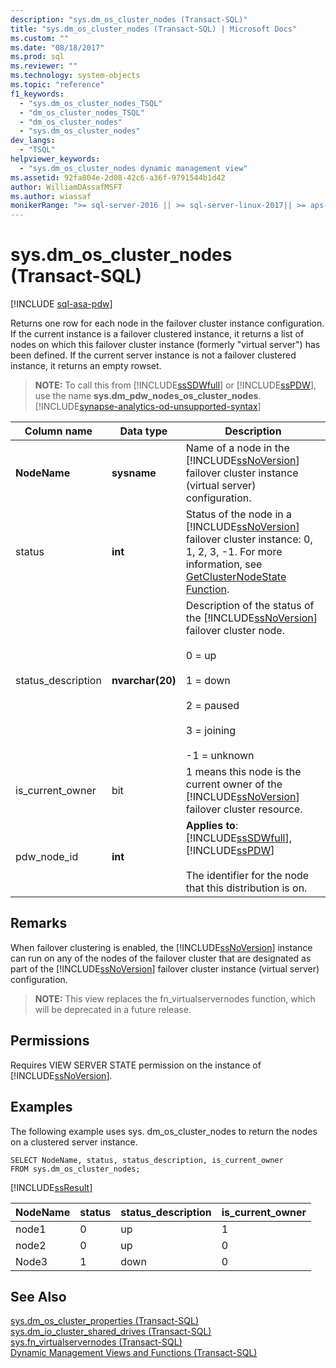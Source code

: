 ```yaml
---
description: "sys.dm_os_cluster_nodes (Transact-SQL)"
title: "sys.dm_os_cluster_nodes (Transact-SQL) | Microsoft Docs"
ms.custom: ""
ms.date: "08/18/2017"
ms.prod: sql
ms.reviewer: ""
ms.technology: system-objects
ms.topic: "reference"
f1_keywords: 
  - "sys.dm_os_cluster_nodes_TSQL"
  - "dm_os_cluster_nodes_TSQL"
  - "dm_os_cluster_nodes"
  - "sys.dm_os_cluster_nodes"
dev_langs: 
  - "TSQL"
helpviewer_keywords: 
  - "sys.dm_os_cluster_nodes dynamic management view"
ms.assetid: 92fa804e-2d08-42c6-a36f-9791544b1d42
author: WilliamDAssafMSFT
ms.author: wiassaf
monikerRange: ">= sql-server-2016 || >= sql-server-linux-2017|| >= aps-pdw-2016 || = azure-sqldw-latest"
---
```

# sys.dm_os_cluster_nodes (Transact-SQL)
[!INCLUDE [sql-asa-pdw](../../includes/applies-to-version/sql-asa-pdw.md)]

Returns one row for each node in the failover cluster instance configuration. If the current instance is a failover clustered instance, it returns a list of nodes on which this failover cluster instance (formerly "virtual server") has been defined. If the current server instance is not a failover clustered instance, it returns an empty rowset.  
  
> **NOTE:** To call this from [!INCLUDE[ssSDWfull](../../includes/sssdwfull-md.md)] or [!INCLUDE[ssPDW](../../includes/sspdw-md.md)], use the name **sys.dm_pdw_nodes_os_cluster_nodes**. [!INCLUDE[synapse-analytics-od-unsupported-syntax](../../includes/synapse-analytics-od-unsupported-syntax.md)]  
  
|Column name|Data type|Description|  
|-----------------|---------------|-----------------|  
|**NodeName**|**sysname**|Name of a node in the [!INCLUDE[ssNoVersion](../../includes/ssnoversion-md.md)] failover cluster instance (virtual server) configuration.|  
|status|**int**|Status of the node in a [!INCLUDE[ssNoVersion](../../includes/ssnoversion-md.md)] failover cluster instance: 0, 1, 2, 3, -1. For more information, see [GetClusterNodeState Function](/windows/win32/api/clusapi/nf-clusapi-getclusternodestate).|  
|status_description|**nvarchar(20)**|Description of the status of the [!INCLUDE[ssNoVersion](../../includes/ssnoversion-md.md)] failover cluster node.<br /><br /> 0 = up<br /><br /> 1 = down<br /><br /> 2 = paused<br /><br /> 3 = joining<br /><br /> -1 = unknown|  
|is_current_owner|bit|1 means this node is the current owner of the [!INCLUDE[ssNoVersion](../../includes/ssnoversion-md.md)] failover cluster resource.|  
|pdw_node_id|**int**|**Applies to**: [!INCLUDE[ssSDWfull](../../includes/sssdwfull-md.md)], [!INCLUDE[ssPDW](../../includes/sspdw-md.md)]<br /><br /> The identifier for the node that this distribution is on.|  
  
## Remarks  
 When failover clustering is enabled, the [!INCLUDE[ssNoVersion](../../includes/ssnoversion-md.md)] instance can run on any of the nodes of the failover cluster that are designated as part of the [!INCLUDE[ssNoVersion](../../includes/ssnoversion-md.md)] failover cluster instance (virtual server) configuration.  
  
> **NOTE:** This view replaces the fn_virtualservernodes function, which will be deprecated in a future release.  
  
## Permissions  
 Requires VIEW SERVER STATE permission on the instance of [!INCLUDE[ssNoVersion](../../includes/ssnoversion-md.md)].  
  
## Examples  
 The following example uses sys. dm_os_cluster_nodes to return the nodes on a clustered server instance.  
  
```  
SELECT NodeName, status, status_description, is_current_owner   
FROM sys.dm_os_cluster_nodes;  
```  
  
 [!INCLUDE[ssResult](../../includes/ssresult-md.md)]  
  
|NodeName|status|status_description|is_current_owner|  
|--------------|------------|-------------------------|------------------------|  
|node1|0|up|1|  
|node2|0|up|0|  
|Node3|1|down|0|  
  
## See Also  
 [sys.dm_os_cluster_properties &#40;Transact-SQL&#41;](../../relational-databases/system-dynamic-management-views/sys-dm-os-cluster-properties-transact-sql.md)   
 [sys.dm_io_cluster_shared_drives &#40;Transact-SQL&#41;](../../relational-databases/system-dynamic-management-views/sys-dm-io-cluster-shared-drives-transact-sql.md)   
 [sys.fn_virtualservernodes &#40;Transact-SQL&#41;](../../relational-databases/system-functions/sys-fn-virtualservernodes-transact-sql.md)   
 [Dynamic Management Views and Functions &#40;Transact-SQL&#41;](~/relational-databases/system-dynamic-management-views/system-dynamic-management-views.md)  
  
